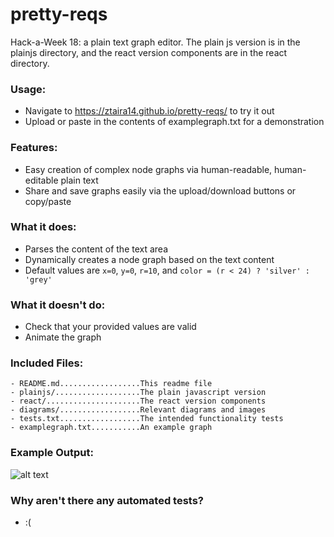 # pretty-reqs
Hack-a-Week 18: a plain text graph editor. The plain js version is in the
plainjs directory, and the react version components are in the react directory.

### Usage:
- Navigate to https://ztaira14.github.io/pretty-reqs/ to try it out
- Upload or paste in the contents of examplegraph.txt for a demonstration

### Features:
- Easy creation of complex node graphs via human-readable, human-editable plain text
- Share and save graphs easily via the upload/download buttons or copy/paste

### What it does:
- Parses the content of the text area
- Dynamically creates a node graph based on the text content
- Default values are `x=0`, `y=0`, `r=10`, and `color = (r < 24) ? 'silver' : 'grey'`

### What it doesn't do:
- Check that your provided values are valid
- Animate the graph

### Included Files:
```
- README.md..................This readme file
- plainjs/...................The plain javascript version
- react/.....................The react version components
- diagrams/..................Relevant diagrams and images
- tests.txt..................The intended functionality tests
- examplegraph.txt...........An example graph
```

### Example Output:
![alt text](https://github.com/ztaira14/pretty-reqs/blob/master/diagrams/prettyreqs.png "On Chrome")

### Why aren't there any automated tests?
- :(
